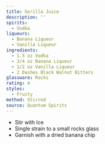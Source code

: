 ```yaml
---
title: Gorilla Juice
description: ''
spirits:
  - Vodka
liqueurs:
  - Banana Liqueur
  - Vanilla Liqueur
ingredients:
  - 1.5 oz Vodka
  - 3/4 oz Banana Liqueur
  - 1/2 oz Vanilla Liqueur
  - 2 Dashes Black Walnut Bitters
glassware: Rocks
rating: 4
styles:
  - Fruity
method: Stirred
source: Quantum Spirits
---
```


- Stir with Ice
- Single strain to a small rocks glass
- Garnish with a dried banana chip